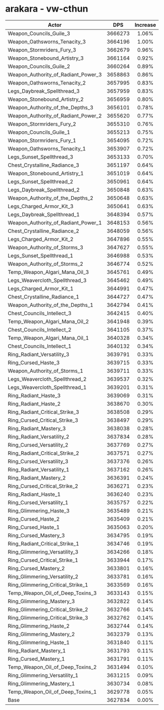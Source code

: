 # arakara - vw-cthun
| Actor | DPS | Increase |
|---|:---:|:---:|
|Weapon_Councils_Guile_3|3666273|1.06%|
|Weapon_Oathsworns_Tenacity_3|3664196|1.00%|
|Weapon_Stormriders_Fury_3|3662679|0.96%|
|Weapon_Stonebound_Artistry_3|3661164|0.92%|
|Weapon_Councils_Guile_2|3660264|0.89%|
|Weapon_Authority_of_Radiant_Power_3|3658863|0.86%|
|Weapon_Oathsworns_Tenacity_2|3657995|0.83%|
|Legs_Daybreak_Spellthread_3|3657959|0.83%|
|Weapon_Stonebound_Artistry_2|3656959|0.80%|
|Weapon_Authority_of_the_Depths_3|3656101|0.78%|
|Weapon_Authority_of_Radiant_Power_2|3655620|0.77%|
|Weapon_Stormriders_Fury_2|3655310|0.76%|
|Weapon_Councils_Guile_1|3655213|0.75%|
|Weapon_Stormriders_Fury_1|3654095|0.72%|
|Weapon_Oathsworns_Tenacity_1|3653907|0.72%|
|Legs_Sunset_Spellthread_3|3653133|0.70%|
|Chest_Crystalline_Radiance_3|3651197|0.64%|
|Weapon_Stonebound_Artistry_1|3651019|0.64%|
|Legs_Sunset_Spellthread_2|3650961|0.64%|
|Legs_Daybreak_Spellthread_2|3650848|0.63%|
|Weapon_Authority_of_the_Depths_2|3650648|0.63%|
|Legs_Charged_Armor_Kit_3|3650641|0.63%|
|Legs_Daybreak_Spellthread_1|3648394|0.57%|
|Weapon_Authority_of_Radiant_Power_1|3648153|0.56%|
|Chest_Crystalline_Radiance_2|3648059|0.56%|
|Legs_Charged_Armor_Kit_2|3647896|0.55%|
|Weapon_Authority_of_Storms_3|3647627|0.55%|
|Legs_Sunset_Spellthread_1|3646988|0.53%|
|Weapon_Authority_of_Storms_2|3646774|0.52%|
|Temp_Weapon_Algari_Mana_Oil_3|3645761|0.49%|
|Legs_Weavercloth_Spellthread_3|3645462|0.49%|
|Legs_Charged_Armor_Kit_1|3644991|0.47%|
|Chest_Crystalline_Radiance_1|3644727|0.47%|
|Weapon_Authority_of_the_Depths_1|3642794|0.41%|
|Chest_Councils_Intellect_3|3642415|0.40%|
|Temp_Weapon_Algari_Mana_Oil_2|3641948|0.39%|
|Chest_Councils_Intellect_2|3641105|0.37%|
|Temp_Weapon_Algari_Mana_Oil_1|3640328|0.34%|
|Chest_Councils_Intellect_1|3640132|0.34%|
|Ring_Radiant_Versatility_3|3639791|0.33%|
|Ring_Cursed_Haste_3|3639715|0.33%|
|Weapon_Authority_of_Storms_1|3639711|0.33%|
|Legs_Weavercloth_Spellthread_2|3639537|0.32%|
|Legs_Weavercloth_Spellthread_1|3639201|0.31%|
|Ring_Radiant_Haste_3|3639069|0.31%|
|Ring_Radiant_Haste_2|3638670|0.30%|
|Ring_Radiant_Critical_Strike_3|3638508|0.29%|
|Ring_Cursed_Critical_Strike_3|3638497|0.29%|
|Ring_Radiant_Mastery_3|3638038|0.28%|
|Ring_Radiant_Versatility_2|3637834|0.28%|
|Ring_Cursed_Versatility_2|3637769|0.27%|
|Ring_Radiant_Critical_Strike_2|3637571|0.27%|
|Ring_Cursed_Versatility_3|3637376|0.26%|
|Ring_Radiant_Versatility_1|3637162|0.26%|
|Ring_Radiant_Mastery_2|3636391|0.24%|
|Ring_Cursed_Critical_Strike_2|3636271|0.23%|
|Ring_Radiant_Haste_1|3636240|0.23%|
|Ring_Cursed_Versatility_1|3635757|0.22%|
|Ring_Glimmering_Haste_3|3635489|0.21%|
|Ring_Cursed_Haste_2|3635409|0.21%|
|Ring_Cursed_Haste_1|3635063|0.20%|
|Ring_Cursed_Mastery_3|3634795|0.19%|
|Ring_Radiant_Critical_Strike_1|3634746|0.19%|
|Ring_Glimmering_Versatility_3|3634266|0.18%|
|Ring_Cursed_Critical_Strike_1|3633944|0.17%|
|Ring_Cursed_Mastery_2|3633801|0.16%|
|Ring_Glimmering_Versatility_2|3633781|0.16%|
|Ring_Glimmering_Critical_Strike_1|3633569|0.16%|
|Temp_Weapon_Oil_of_Deep_Toxins_3|3633143|0.15%|
|Ring_Glimmering_Mastery_3|3632822|0.14%|
|Ring_Glimmering_Critical_Strike_2|3632766|0.14%|
|Ring_Glimmering_Critical_Strike_3|3632762|0.14%|
|Ring_Glimmering_Haste_2|3632744|0.14%|
|Ring_Glimmering_Mastery_2|3632379|0.13%|
|Ring_Glimmering_Haste_1|3631840|0.11%|
|Ring_Radiant_Mastery_1|3631793|0.11%|
|Ring_Cursed_Mastery_1|3631791|0.11%|
|Temp_Weapon_Oil_of_Deep_Toxins_2|3631494|0.10%|
|Ring_Glimmering_Versatility_1|3631215|0.09%|
|Ring_Glimmering_Mastery_1|3630734|0.08%|
|Temp_Weapon_Oil_of_Deep_Toxins_1|3629778|0.05%|
|Base|3627834|0.00%|
